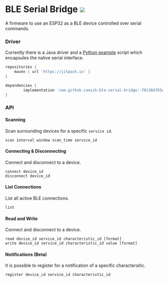 # BLE Serial Bridge [![](https://jitpack.io/v/cansik/ble-serial-bridge.svg)](https://jitpack.io/#cansik/ble-serial-bridge)
A firmware to use an ESP32 as a BLE device controlled over serial commands.


### Driver

Currently there is a Java driver and a [Python example](test/serial_test.py) script which encapsules the native serial interface.

```groovy
repositories {
	maven { url 'https://jitpack.io' }
}

dependencies {
        implementation 'com.github.cansik:ble-serial-bridge:-78138d765e-1'
}
```

### API

#### Scanning

Scan surrounding devices for a specific `service id`.

```
scan interval window scan_time service_id
```

#### Connecting & Disconnecting

Connect and disconnect to a device.

```
connect device_id
disconnect device_id
```

#### List Connections

List all active BLE connections.

```
list
```

#### Read and Write

Connect and disconnect to a device.

```
read device_id service_id characteristic_id [format]
write device_id service_id characteristic_id value [format]
```

#### Notifications (Beta)

It is possible to register for a notification of a specific charactersitic.

```
register device_id service_id characteristic_id
```
